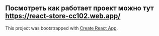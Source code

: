 ## Посмотреть как работает проект можно тут https://react-store-cc102.web.app/

This project was bootstrapped with [Create React App](https://github.com/facebook/create-react-app).


